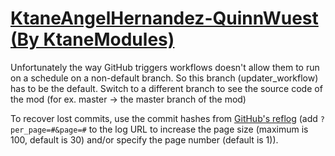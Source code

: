 # [KtaneAngelHernandez-QuinnWuest (By KtaneModules)](https://github.com/KtaneModules/KtaneAngelHernandez-QuinnWuest)

Unfortunately the way GitHub triggers workflows doesn't allow them to run on a schedule on a non-default branch. So this branch (updater_workflow) has to be the default. Switch to a different branch to see the source code of the mod (for ex. master -> the master branch of the mod)

To recover lost commits, use the commit hashes from [GitHub's reflog](https://api.github.com/repos/KtaneModules/KtaneAngelHernandez-QuinnWuest-KtaneModules/events) (add `?per_page=#&page=#` to the log URL to increase the page size (maximum is 100, default is 30) and/or specify the page number (default is 1)).

